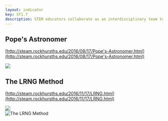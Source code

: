 ```yaml
---
layout: indicator
key: ST1.7
description: STEM educators collaborate as an interdisciplinary team to plan, implement, and improve integrated STEM learning experiences.
---
```

## Pope's Astronomer

[http://steam.rockhursths.edu/2016/08/17/Pope's-Astronomer.html](http://steam.rockhursths.edu/2016/08/17/Pope's-Astronomer.html)

<div class="flex-wrapper">
  <img src="{{ site.baseurl }}/img/indicators/st1.7a.jpg">
</div>

## The LRNG Method

[http://steam.rockhursths.edu/2016/11/17/LRNG.html](http://steam.rockhursths.edu/2016/11/17/LRNG.html)

<div class="flex-wrapper">
  <img src="{{ site.baseurl }}/img/indicators/st1.7b.jpg">
</div>

<div class="flex-wrapper">
  <img src="{{ site.baseurl }}/img/indicators/st1.7c.jpg" alt="The LRNG Method">
</div>
